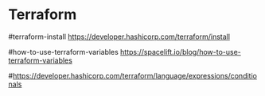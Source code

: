 # Terraform

#terraform-install https://developer.hashicorp.com/terraform/install


#how-to-use-terraform-variables
https://spacelift.io/blog/how-to-use-terraform-variables

#https://developer.hashicorp.com/terraform/language/expressions/conditionals

